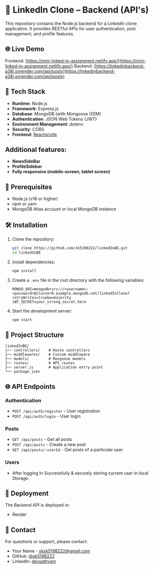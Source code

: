 # 🚀 LinkedIn Clone – Backend (API's)

This repository contains the Node.js backend for a LinkedIn clone application. It provides RESTful APIs for user authentication, post management, and profile features.

## 🌐 Live Demo
Frontend: [https://mini-linked-in-assignment.netlify.app/](https://mini-linked-in-assignment.netlify.app/)
Backend: [https://linkedinbackend-a38l.onrender.com/api/posts](https://linkedinbackend-a38l.onrender.com/api/posts)

## 🔧 Tech Stack

- **Runtime**: Node.js
- **Framework**: Express.js
- **Database**: MongoDB (with Mongoose ODM)
- **Authentication**: JSON Web Tokens (JWT)
- **Environment Management**: dotenv
- **Security**: CORS
- **Frontend**: [Reactjs/vite](https://github.com/sk5198222/linkedInFE)

## Additional features:

- **NewsSideBar**
- **ProfileSidebar**
- **Fully responsive (mobile-screen, tablet screen)**

## 📌 Prerequisites

- Node.js (v16 or higher)
- npm or yarn
- MongoDB Atlas account or local MongoDB instance

## 🛠️ Installation

1. Clone the repository:
   ```bash
   git clone https://github.com/sk5198222/linkedInBE.git
   cd linkedInBE
   ```

2. Install dependencies:
   ```bash
   npm install
   ```

3. Create a `.env` file in the root directory with the following variables:
   ```env
   MONGO_URI=mongodb+srv://<username>:<password>@cluster0.example.mongodb.net/linkedInClone?retryWrites=true&w=majority
   JWT_SECRET=your_strong_secret_here
   ```

4. Start the development server:
   ```bash
   npm start
   ```

## 📂 Project Structure

```
linkedInBE/
├── controllers/    # Route controllers
├── middlewares/    # Custom middleware
├── models/         # Mongoose models
├── routes/         # API routes
├── server.js       # Application entry point
└── package.json
```

## 🌐 API Endpoints

### Authentication
- `POST /api/auth/register` - User registration
- `POST /api/auth/login` - User login

### Posts
- `GET /api/posts` - Get all posts
- `POST /api/posts` - Create a new post
- `GET /api/posts/:userId` - Get posts of a particular user

### Users
- After logging in Successfully & securely storing current user in local Storage.

## 🚀 Deployment

The Backend API is deployed in:
- Render
  
## 📧 Contact

For questions or support, please contact:
- Your Name - [sksk5198222@gmail.com](mailto:sksk5198222@gmail.com)
- GitHub: [@sk5198222](https://github.com/sk5198222)
- LinkedIn: [devsathyam](https://www.linkedin.com/in/devsathyam/)
